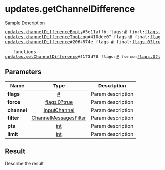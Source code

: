 # updates.getChannelDifference

Sample Description

<pre>
<a href="../constructor/updates.channelDifferenceEmpty">updates.channelDifferenceEmpty</a>#3e11affb flags:<a href="../type/#.md">#</a> final:<a href="../type/flags.0?true.md">flags.0?true</a> pts:<a href="../type/int.md">int</a> timeout:<a href="../type/flags.1?int.md">flags.1?int</a> = <a href="../type/updates.ChannelDifference.md">updates.ChannelDifference</a>;
<a href="../constructor/updates.channelDifferenceTooLong">updates.channelDifferenceTooLong</a>#410dee07 flags:<a href="../type/#.md">#</a> final:<a href="../type/flags.0?true.md">flags.0?true</a> pts:<a href="../type/int.md">int</a> timeout:<a href="../type/flags.1?int.md">flags.1?int</a> top_message:<a href="../type/int.md">int</a> read_inbox_max_id:<a href="../type/int.md">int</a> read_outbox_max_id:<a href="../type/int.md">int</a> unread_count:<a href="../type/int.md">int</a> messages:Vector&lt;<a href="../type/Message.md">Message</a>&gt; chats:Vector&lt;<a href="../type/Chat.md">Chat</a>&gt; users:Vector&lt;<a href="../type/User.md">User</a>&gt; = <a href="../type/updates.ChannelDifference.md">updates.ChannelDifference</a>;
<a href="../constructor/updates.channelDifference">updates.channelDifference</a>#2064674e flags:<a href="../type/#.md">#</a> final:<a href="../type/flags.0?true.md">flags.0?true</a> pts:<a href="../type/int.md">int</a> timeout:<a href="../type/flags.1?int.md">flags.1?int</a> new_messages:Vector&lt;<a href="../type/Message.md">Message</a>&gt; other_updates:Vector&lt;<a href="../type/Update.md">Update</a>&gt; chats:Vector&lt;<a href="../type/Chat.md">Chat</a>&gt; users:Vector&lt;<a href="../type/User.md">User</a>&gt; = <a href="../type/updates.ChannelDifference.md">updates.ChannelDifference</a>;

---functions---
<a href="../method/updates.getChannelDifference.md">updates.getChannelDifference</a>#3173d78 flags:<a href="../type/#.md">#</a> force:<a href="../type/flags.0?true.md">flags.0?true</a> channel:<a href="../type/InputChannel.md">InputChannel</a> filter:<a href="../type/ChannelMessagesFilter.md">ChannelMessagesFilter</a> pts:<a href="../type/int.md">int</a> limit:<a href="../type/int.md">int</a> = <a href="../type/updates.ChannelDifference.md">updates.ChannelDifference</a>;
</pre>

## Parameters

| Name | Type | Description |
|------|:----:|-------------|
| **flags** | [#](../type/#.md) | Param description |
| **force** | [flags.0?true](../type/flags.0?true.md) | Param description |
| **channel** | [InputChannel](../type/InputChannel.md) | Param description |
| **filter** | [ChannelMessagesFilter](../type/ChannelMessagesFilter.md) | Param description |
| **pts** | [int](../type/int.md) | Param description |
| **limit** | [int](../type/int.md) | Param description |

## Result

Describe the result

